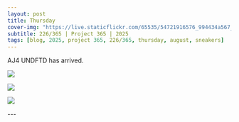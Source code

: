 ```yaml
---
layout: post
title: Thursday
cover-img: "https://live.staticflickr.com/65535/54721916576_994434a567_h.jpg"
subtitle: 226/365 | Project 365 | 2025
tags: [blog, 2025, project 365, 226/365, thursday, august, sneakers]
---
```

<style>
  .intro-header.big-img {
    background-position:center; 
  }
</style>

AJ4 UNDFTD has arrived.
<p class="post-img-wrap">
  <img src="https://live.staticflickr.com/65535/54722257505_82b129baef_h.jpg">
</p>
<p class="post-img-wrap">
  <img src="https://live.staticflickr.com/65535/54721916451_1446d1190e_h.jpg">
</p>
<p class="post-img-wrap">
  <img src="https://live.staticflickr.com/65535/54721089627_72eb04c0ef_h.jpg">
</p>
---
